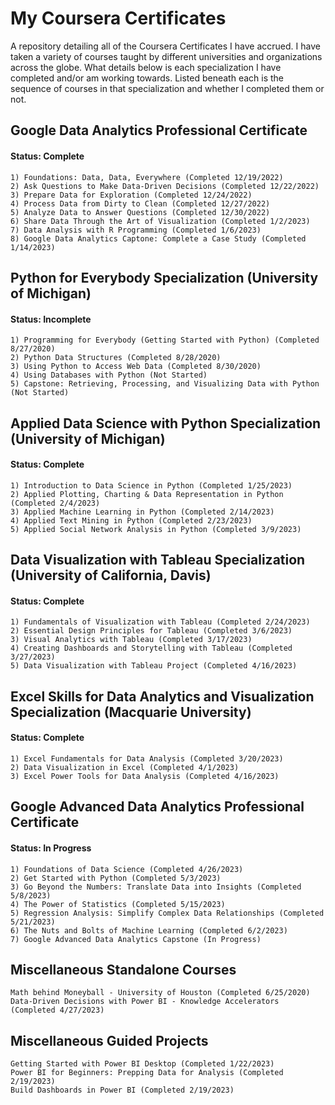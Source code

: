 # My Coursera Certificates

A repository detailing all of the Coursera Certificates I have accrued. I have taken a variety of courses taught by different universities and organizations across the globe. What details below is each specialization I have completed and/or am working towards. Listed beneath each is the sequence of courses in that specialization and whether I completed them or not.

## Google Data Analytics Professional Certificate
#### Status: Complete
    1) Foundations: Data, Data, Everywhere (Completed 12/19/2022)
    2) Ask Questions to Make Data-Driven Decisions (Completed 12/22/2022)
    3) Prepare Data for Exploration (Completed 12/24/2022)
    4) Process Data from Dirty to Clean (Completed 12/27/2022)
    5) Analyze Data to Answer Questions (Completed 12/30/2022)
    6) Share Data Through the Art of Visualization (Completed 1/2/2023)
    7) Data Analysis with R Programming (Completed 1/6/2023)
    8) Google Data Analytics Captone: Complete a Case Study (Completed 1/14/2023)

## Python for Everybody Specialization (University of Michigan)
#### Status: Incomplete
    1) Programming for Everybody (Getting Started with Python) (Completed 8/27/2020)
    2) Python Data Structures (Completed 8/28/2020)
    3) Using Python to Access Web Data (Completed 8/30/2020)
    4) Using Databases with Python (Not Started)
    5) Capstone: Retrieving, Processing, and Visualizing Data with Python (Not Started)

## Applied Data Science with Python Specialization (University of Michigan)
#### Status: Complete
    1) Introduction to Data Science in Python (Completed 1/25/2023)
    2) Applied Plotting, Charting & Data Representation in Python (Completed 2/4/2023)
    3) Applied Machine Learning in Python (Completed 2/14/2023)
    4) Applied Text Mining in Python (Completed 2/23/2023)
    5) Applied Social Network Analysis in Python (Completed 3/9/2023)
    
## Data Visualization with Tableau Specialization (University of California, Davis)
#### Status: Complete
    1) Fundamentals of Visualization with Tableau (Completed 2/24/2023)
    2) Essential Design Principles for Tableau (Completed 3/6/2023)
    3) Visual Analytics with Tableau (Completed 3/17/2023)
    4) Creating Dashboards and Storytelling with Tableau (Completed 3/27/2023)
    5) Data Visualization with Tableau Project (Completed 4/16/2023)
    
 ## Excel Skills for Data Analytics and Visualization Specialization (Macquarie University)
 #### Status: Complete
    1) Excel Fundamentals for Data Analysis (Completed 3/20/2023)
    2) Data Visualization in Excel (Completed 4/1/2023)
    3) Excel Power Tools for Data Analysis (Completed 4/16/2023)

## Google Advanced Data Analytics Professional Certificate
#### Status: In Progress
    1) Foundations of Data Science (Completed 4/26/2023)
    2) Get Started with Python (Completed 5/3/2023)
    3) Go Beyond the Numbers: Translate Data into Insights (Completed 5/8/2023)
    4) The Power of Statistics (Completed 5/15/2023)
    5) Regression Analysis: Simplify Complex Data Relationships (Completed 5/21/2023)
    6) The Nuts and Bolts of Machine Learning (Completed 6/2/2023)
    7) Google Advanced Data Analytics Capstone (In Progress)
    
## Miscellaneous Standalone Courses
    Math behind Moneyball - University of Houston (Completed 6/25/2020)
    Data-Driven Decisions with Power BI - Knowledge Accelerators (Completed 4/27/2023)
    
## Miscellaneous Guided Projects
    Getting Started with Power BI Desktop (Completed 1/22/2023)
    Power BI for Beginners: Prepping Data for Analysis (Completed 2/19/2023)
    Build Dashboards in Power BI (Completed 2/19/2023)
